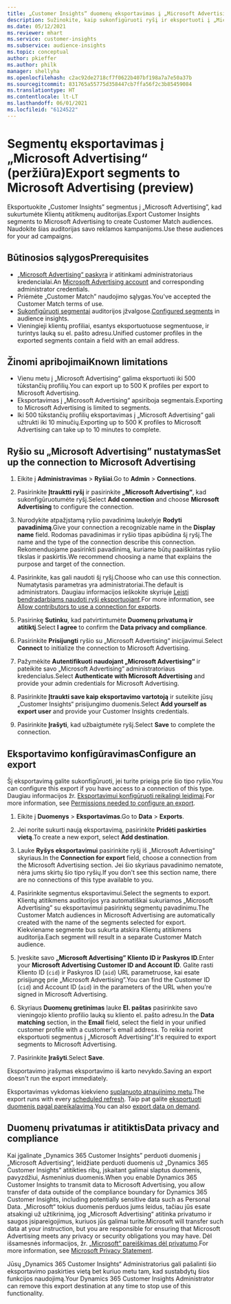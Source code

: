 ```yaml
---
title: „Customer Insights“ duomenų eksportavimas į „Microsoft Advertising“
description: Sužinokite, kaip sukonfigūruoti ryšį ir eksportuoti į „Microsoft Advertising“.
ms.date: 05/12/2021
ms.reviewer: mhart
ms.service: customer-insights
ms.subservice: audience-insights
ms.topic: conceptual
author: pkieffer
ms.author: philk
manager: shellyha
ms.openlocfilehash: c2ac92de2718cf7f0622b407bf198a7a7e50a37b
ms.sourcegitcommit: 831765a55775d358447cb7ffa56f2c3b85459084
ms.translationtype: HT
ms.contentlocale: lt-LT
ms.lasthandoff: 06/01/2021
ms.locfileid: "6124522"
---
```

# <a name="export-segments-to-microsoft-advertising-preview"></a><span data-ttu-id="c9b35-103">Segmentų eksportavimas į „Microsoft Advertising“ (peržiūra)</span><span class="sxs-lookup"><span data-stu-id="c9b35-103">Export segments to Microsoft Advertising (preview)</span></span>

<span data-ttu-id="c9b35-104">Eksportuokite „Customer Insights” segmentus į „Microsoft Advertising”, kad sukurtumėte Klientų atitikmenų auditorijas.</span><span class="sxs-lookup"><span data-stu-id="c9b35-104">Export Customer Insights segments to Microsoft Advertising to create Customer Match audiences.</span></span> <span data-ttu-id="c9b35-105">Naudokite šias auditorijas savo reklamos kampanijoms.</span><span class="sxs-lookup"><span data-stu-id="c9b35-105">Use these audiences for your ad campaigns.</span></span>

## <a name="prerequisites"></a><span data-ttu-id="c9b35-106">Būtinosios sąlygos</span><span class="sxs-lookup"><span data-stu-id="c9b35-106">Prerequisites</span></span>

-   <span data-ttu-id="c9b35-107">[„Microsoft Advertising“ paskyra](https://ads.microsoft.com/) ir atitinkami administratoriaus kredencialai.</span><span class="sxs-lookup"><span data-stu-id="c9b35-107">An [Microsoft Advertising account](https://ads.microsoft.com/) and corresponding administrator credentials.</span></span>
-   <span data-ttu-id="c9b35-108">Priėmėte „Customer Match” naudojimo sąlygas.</span><span class="sxs-lookup"><span data-stu-id="c9b35-108">You've accepted the Customer Match terms of use.</span></span> 
-   <span data-ttu-id="c9b35-109">[Sukonfigūruoti segmentai](segments.md) auditorijos įžvalgose.</span><span class="sxs-lookup"><span data-stu-id="c9b35-109">[Configured segments](segments.md) in audience insights.</span></span>
-   <span data-ttu-id="c9b35-110">Vieningieji klientų profiliai, esantys eksportuotuose segmentuose, ir turintys lauką su el. pašto adresu.</span><span class="sxs-lookup"><span data-stu-id="c9b35-110">Unified customer profiles in the exported segments contain a field with an email address.</span></span>

## <a name="known-limitations"></a><span data-ttu-id="c9b35-111">Žinomi apribojimai</span><span class="sxs-lookup"><span data-stu-id="c9b35-111">Known limitations</span></span>

- <span data-ttu-id="c9b35-112">Vienu metu į „Microsoft Advertising“ galima eksportuoti iki 500 tūkstančių profilių.</span><span class="sxs-lookup"><span data-stu-id="c9b35-112">You can export up to 500 K profiles per export to Microsoft Advertising.</span></span>
- <span data-ttu-id="c9b35-113">Eksportavimas į „Microsoft Advertising“ apsiriboja segmentais.</span><span class="sxs-lookup"><span data-stu-id="c9b35-113">Exporting to Microsoft Advertising is limited to segments.</span></span>
- <span data-ttu-id="c9b35-114">Iki 500 tūkstančių profilių eksportavimas į „Microsoft Advertising“ gali užtrukti iki 10 minučių.</span><span class="sxs-lookup"><span data-stu-id="c9b35-114">Exporting up to 500 K profiles to Microsoft Advertising can take up to 10 minutes to complete.</span></span> 


## <a name="set-up-the-connection-to-microsoft-advertising"></a><span data-ttu-id="c9b35-115">Ryšio su „Microsoft Advertising” nustatymas</span><span class="sxs-lookup"><span data-stu-id="c9b35-115">Set up the connection to Microsoft Advertising</span></span>

1. <span data-ttu-id="c9b35-116">Eikite į **Administravimas** > **Ryšiai**.</span><span class="sxs-lookup"><span data-stu-id="c9b35-116">Go to **Admin** > **Connections**.</span></span>

1. <span data-ttu-id="c9b35-117">Pasirinkite **Įtrauktti ryšį** ir pasirinkite **„Microsoft Advertising“**, kad sukonfigūruotumėte ryšį.</span><span class="sxs-lookup"><span data-stu-id="c9b35-117">Select **Add connection** and choose **Microsoft Advertising** to configure the connection.</span></span>

1. <span data-ttu-id="c9b35-118">Nurodykite atpažįstamą ryšio pavadinimą laukelyje **Rodyti pavadinimą**.</span><span class="sxs-lookup"><span data-stu-id="c9b35-118">Give your connection a recognizable name in the **Display name** field.</span></span> <span data-ttu-id="c9b35-119">Rodomas pavadinimas ir ryšio tipas apibūdina šį ryšį.</span><span class="sxs-lookup"><span data-stu-id="c9b35-119">The name and the type of the connection describe this connection.</span></span> <span data-ttu-id="c9b35-120">Rekomenduojame pasirinkti pavadinimą, kuriame būtų paaiškintas ryšio tikslas ir paskirtis.</span><span class="sxs-lookup"><span data-stu-id="c9b35-120">We recommend choosing a name that explains the purpose and target of the connection.</span></span>

1. <span data-ttu-id="c9b35-121">Pasirinkite, kas gali naudoti šį ryšį.</span><span class="sxs-lookup"><span data-stu-id="c9b35-121">Choose who can use this connection.</span></span> <span data-ttu-id="c9b35-122">Numatytasis parametras yra administratoriai.</span><span class="sxs-lookup"><span data-stu-id="c9b35-122">The default is administrators.</span></span> <span data-ttu-id="c9b35-123">Daugiau informacijos ieškokite skyriuje [Leisti bendradarbiams naudoti ryšį eksportuojant](connections.md#allow-contributors-to-use-a-connection-for-exports).</span><span class="sxs-lookup"><span data-stu-id="c9b35-123">For more information, see [Allow contributors to use a connection for exports](connections.md#allow-contributors-to-use-a-connection-for-exports).</span></span>

1. <span data-ttu-id="c9b35-124">Pasirinkę **Sutinku**, kad patvirtintumėte **Duomenų privatumą ir atitiktį**.</span><span class="sxs-lookup"><span data-stu-id="c9b35-124">Select **I agree** to confirm the **Data privacy and compliance**.</span></span>

1. <span data-ttu-id="c9b35-125">Pasirinkite **Prisijungti** ryšio su „Microsoft Advertising“ inicijavimui.</span><span class="sxs-lookup"><span data-stu-id="c9b35-125">Select **Connect** to initialize the connection to Microsoft Advertising.</span></span>

1. <span data-ttu-id="c9b35-126">Pažymėkite **Autentifikuoti naudojant „Microsoft Advertising“** ir pateikite savo „Microsoft Advertising“ administratoriaus kredencialus.</span><span class="sxs-lookup"><span data-stu-id="c9b35-126">Select **Authenticate with Microsoft Advertising** and provide your admin credentials for Microsoft Advertising.</span></span>

1. <span data-ttu-id="c9b35-127">Pasirinkite **Įtraukti save kaip eksportavimo vartotoją** ir suteikite jūsų „Customer Insights“ prisijungimo duomenis.</span><span class="sxs-lookup"><span data-stu-id="c9b35-127">Select **Add yourself as export user** and provide your Customer Insights credentials.</span></span>

1. <span data-ttu-id="c9b35-128">Pasirinkite **Įrašyti**, kad užbaigtumėte ryšį.</span><span class="sxs-lookup"><span data-stu-id="c9b35-128">Select **Save** to complete the connection.</span></span>

## <a name="configure-an-export"></a><span data-ttu-id="c9b35-129">Eksportavimo konfigūravimas</span><span class="sxs-lookup"><span data-stu-id="c9b35-129">Configure an export</span></span>

<span data-ttu-id="c9b35-130">Šį eksportavimą galite sukonfigūruoti, jei turite prieigą prie šio tipo ryšio.</span><span class="sxs-lookup"><span data-stu-id="c9b35-130">You can configure this export if you have access to a connection of this type.</span></span> <span data-ttu-id="c9b35-131">Daugiau informacijos žr. [Eksportavimui konfigūruoti reikalingi leidimai](export-destinations.md#set-up-a-new-export).</span><span class="sxs-lookup"><span data-stu-id="c9b35-131">For more information, see [Permissions needed to configure an export](export-destinations.md#set-up-a-new-export).</span></span>

1. <span data-ttu-id="c9b35-132">Eikite į **Duomenys** > **Eksportavimas**.</span><span class="sxs-lookup"><span data-stu-id="c9b35-132">Go to **Data** > **Exports**.</span></span>

1. <span data-ttu-id="c9b35-133">Jei norite sukurti naują eksportavimą, pasirinkite **Pridėti paskirties vietą**.</span><span class="sxs-lookup"><span data-stu-id="c9b35-133">To create a new export, select **Add destination**.</span></span>

1. <span data-ttu-id="c9b35-134">Lauke **Ryšys eksportavimui** pasirinkite ryšį iš „Microsoft Advertising“ skyriaus.</span><span class="sxs-lookup"><span data-stu-id="c9b35-134">In the **Connection for export** field, choose a connection from the Microsoft Advertising section.</span></span> <span data-ttu-id="c9b35-135">Jei šio skyriaus pavadinimo nematote, nėra jums skirtų šio tipo ryšių.</span><span class="sxs-lookup"><span data-stu-id="c9b35-135">If you don't see this section name, there are no connections of this type available to you.</span></span>

1. <span data-ttu-id="c9b35-136">Pasirinkite segmentus eksportavimui.</span><span class="sxs-lookup"><span data-stu-id="c9b35-136">Select the segments to export.</span></span> <span data-ttu-id="c9b35-137">Klientų atitikmens auditorijos yra automatiškai sukuriamos „Microsoft Advertising” su eksportavimui pasirinktų segmentų pavadinimu.</span><span class="sxs-lookup"><span data-stu-id="c9b35-137">The Customer Match audiences in Microsoft Advertising are automatically created with the name of the segments selected for export.</span></span> <span data-ttu-id="c9b35-138">Kiekviename segmente bus sukurta atskira Klientų atitikmens auditorija.</span><span class="sxs-lookup"><span data-stu-id="c9b35-138">Each segment will result in a separate Customer Match audience.</span></span> 

1. <span data-ttu-id="c9b35-139">Įveskite savo **„Microsoft Advertising” Kliento ID ir Paskyros ID**.</span><span class="sxs-lookup"><span data-stu-id="c9b35-139">Enter your **Microsoft Advertising Customer ID and Account ID**.</span></span> <span data-ttu-id="c9b35-140">Galite rasti Kliento ID (`cid`) ir Paskyros ID (`aid`) URL parametruose, kai esate prisijungę prie „Microsoft Advertising”.</span><span class="sxs-lookup"><span data-stu-id="c9b35-140">You can find the Customer ID (`cid`) and Account ID (`aid`) in the parameters of the URL when you're signed in Microsoft Advertising.</span></span>

1. <span data-ttu-id="c9b35-141">Skyriaus **Duomenų gretinimas** lauke **El. paštas** pasirinkite savo vieningojo kliento profilio lauką su kliento el. pašto adresu.</span><span class="sxs-lookup"><span data-stu-id="c9b35-141">In the **Data matching** section, in the **Email** field, select the field in your unified customer profile with a customer's email address.</span></span> <span data-ttu-id="c9b35-142">To reikia norint eksportuoti segmentus į „Microsoft Advertising“.</span><span class="sxs-lookup"><span data-stu-id="c9b35-142">It's required to export segments to Microsoft Advertising.</span></span>

1. <span data-ttu-id="c9b35-143">Pasirinkite **Įrašyti**.</span><span class="sxs-lookup"><span data-stu-id="c9b35-143">Select **Save**.</span></span>

<span data-ttu-id="c9b35-144">Eksportavimo įrašymas eksportavimo iš karto nevykdo.</span><span class="sxs-lookup"><span data-stu-id="c9b35-144">Saving an export doesn't run the export immediately.</span></span>

<span data-ttu-id="c9b35-145">Eksportavimas vykdomas kiekvieno [suplanuoto atnaujinimo metu](system.md#schedule-tab).</span><span class="sxs-lookup"><span data-stu-id="c9b35-145">The export runs with every [scheduled refresh](system.md#schedule-tab).</span></span> <span data-ttu-id="c9b35-146">Taip pat galite [eksportuoti duomenis pagal pareikalavimą](export-destinations.md#run-exports-on-demand).</span><span class="sxs-lookup"><span data-stu-id="c9b35-146">You can also [export data on demand](export-destinations.md#run-exports-on-demand).</span></span> 


## <a name="data-privacy-and-compliance"></a><span data-ttu-id="c9b35-147">Duomenų privatumas ir atitiktis</span><span class="sxs-lookup"><span data-stu-id="c9b35-147">Data privacy and compliance</span></span>

<span data-ttu-id="c9b35-148">Kai įgalinate „Dynamics 365 Customer Insights” perduoti duomenis į „Microsoft Advertising“, leidžiate perduoti duomenis už „Dynamics 365 Customer Insights” atitikties ribų, įskaitant galimai slaptus duomenis, pavyzdžiui, Asmeninius duomenis.</span><span class="sxs-lookup"><span data-stu-id="c9b35-148">When you enable Dynamics 365 Customer Insights to transmit data to Microsoft Advertising, you allow transfer of data outside of the compliance boundary for Dynamics 365 Customer Insights, including potentially sensitive data such as Personal Data.</span></span> <span data-ttu-id="c9b35-149">„Microsoft“ tokius duomenis perduos jums leidus, tačiau jūs esate atsakingi už užtikrinimą, jog „Microsoft Advertising“ atitinka privatumo ir saugos įsipareigojimus, kuriuos jūs galimai turite.</span><span class="sxs-lookup"><span data-stu-id="c9b35-149">Microsoft will transfer such data at your instruction, but you are responsible for ensuring that Microsoft Advertising meets any privacy or security obligations you may have.</span></span> <span data-ttu-id="c9b35-150">Dėl išsamesnės informacijos, žr. [„Microsoft“ pareiškimas dėl privatumo](https://go.microsoft.com/fwlink/?linkid=396732).</span><span class="sxs-lookup"><span data-stu-id="c9b35-150">For more information, see [Microsoft Privacy Statement](https://go.microsoft.com/fwlink/?linkid=396732).</span></span>

<span data-ttu-id="c9b35-151">Jūsų „Dynamics 365 Customer Insights“ Administratorius gali pašalinti šio eksportavimo paskirties vietą bet kuriuo metu tam, kad sustabdytų šios funkcijos naudojimą.</span><span class="sxs-lookup"><span data-stu-id="c9b35-151">Your Dynamics 365 Customer Insights Administrator can remove this export destination at any time to stop use of this functionality.</span></span>
